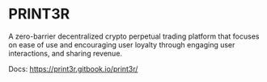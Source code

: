 # PRINT3R

A zero-barrier decentralized crypto perpetual trading platform that focuses on ease of use and encouraging user loyalty through engaging user interactions, and sharing revenue.

Docs: https://print3r.gitbook.io/print3r/
